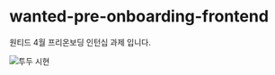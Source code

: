 # wanted-pre-onboarding-frontend
원티드 4월 프리온보딩 인턴십 과제 입니다.

<img src='./src/asset/프리온보딩.gif' alt='투두 시현' />